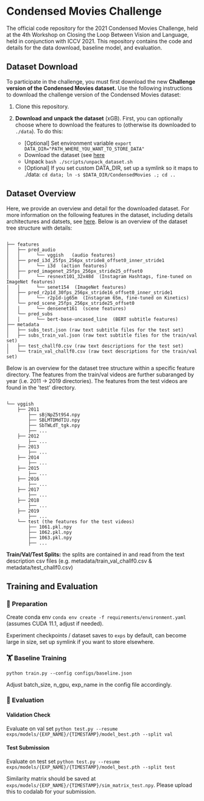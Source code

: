 # Condensed Movies Challenge 

The official code repository for the 2021 Condensed Movies Challenge, held at the 4th Workshop on Closing the Loop Between Vision and Language, held in conjunction with ICCV 2021. This repository contains the code and details for the data download, baseline model, and evaluation.

## Dataset Download

To participate in the challenge, you must first download the new **Challenge version of the Condensed Movies dataset.** Use the following instructions to download the challenge version of the Condensed Movies dataset:

1) Clone this repository.

2)  **Download and unpack the dataset** (xGB). First, you can optionally choose where to download the features to (otherwise its downloaded to `./data`). To do this:
    - [Optional] Set environment variable `export DATA_DIR="PATH_WHERE_YOU_WANT_TO_STORE_DATA"`
    - Download the dataset (see [here](https://www.robots.ox.ac.uk/~vgg/research/condensed-movies/challenge.html "here")
    - Unpack `bash ./scripts/unpack_dataset.sh`
    - [Optional] If you set custom DATA_DIR, set up a symlink so it maps to ./data: `cd data; ln -s $DATA_DIR/CondensedMovies .; cd ..` 


## Dataset Overview

Here, we provide an overview and detail for the downloaded dataset. For more information on the following features in the dataset, including details architectures and datsets, see [here](https://www.robots.ox.ac.uk/~vgg/research/condensed-movies/features.html "here"). Below is an overview of the dataset tree structure with details:

```

├── features
│   ├── pred_audio
│   │      └── vggish   (audio features)
│   ├── pred_i3d_25fps_256px_stride8_offset0_inner_stride1
│   │      └── i3d  (action features)
│   ├── pred_imagenet_25fps_256px_stride25_offset0
│   │      └── resnext101_32x48d  (Instagram Hashtags, fine-tuned on ImageNet features)
│   │      └── senet154  (ImageNet features)
│   ├── pred_r2p1d_30fps_256px_stride16_offset0_inner_stride1
│   │      └── r2p1d-ig65m  (Instagram 65m, fine-tuned on Kinetics)
│   └── pred_scene_25fps_256px_stride25_offset0
│   │      └── densenet161  (scene features)
│   └── pred_subs
│   │      └── bert-base-uncased_line  (BERT subtitle features)
├── metadata
│   ├── subs_test.json (raw text subtitle files for the test set)
│   ├── subs_train_val.json (raw text subtitle files for the train/val set)
│   ├── test_challf0.csv (raw text descriptions for the test set)
│   └── train_val_challf0.csv (raw text descriptions for the train/val set)

```

Below is an overview for the dataset tree structure within a specific feature directory. The features from the train/val videos are further subaranged by year (i.e. 2011 -> 2019 directories). The features from the test videos are found in the 'test' directory.

```

└── vggish 
    ├── 2011 
        ├── sBjNpZ5t9S4.npy
        ├── SBLMTDMdTIU.npy
        ├── SbTWLdT_tgk.npy
        ├── ...
    ├── 2012 
        ├── ...
    ├── 2013
        ├── ...
    ├── 2014
        ├── ...
    ├── 2015
        ├── ...
    ├── 2016
        ├── ...
    ├── 2017
        ├── ...
    ├── 2018
        ├── ...
    ├── 2019
        ├── ...
    └── test (the features for the test videos)
        ├── 1061.pkl.npy
        ├── 1062.pkl.npy
        ├── 1063.pkl.npy
        ├── ...
```


**Train/Val/Test Splits:** the splits are contained in and read from the text description csv files (e.g. metadata/train_val_challf0.csv & metadata/test_challf0.csv)


## Training and Evaluation

### 📝 Preparation 

Create conda env `conda env create -f requirements/environment.yaml` (assumes CUDA 11.1, adjust if needed).

Experiment checkpoints / dataset saves to `exps` by default, can become large in size, set up symlink if you want to store elsewhere.

### 🏋️‍️ Baseline Training

`python train.py --config configs/baseline.json`

Adjust batch_size, n_gpu, exp_name in the config file accordingly.

### 🏁 Evaluation

#### Validation Check
Evaluate on val set `python test.py --resume exps/models/{EXP_NAME}/{TIMESTAMP}/model_best.pth --split val`

#### Test Submission
Evaluate on test set `python test.py --resume exps/models/{EXP_NAME}/{TIMESTAMP}/model_best.pth --split test`

Similarity matrix should be saved at `exps/models/{EXP_NAME}/{TIMESTAMP}/sim_matrix_test.npy`.
Please upload this to codalab for your submission.






 
